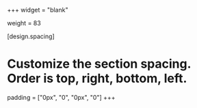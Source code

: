 +++
widget = "blank"

weight = 83

[design.spacing]
  # Customize the section spacing. Order is top, right, bottom, left.
  padding = ["0px", "0", "0px", "0"]
+++
